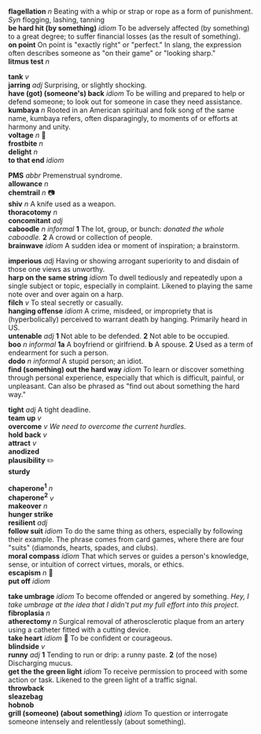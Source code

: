 
__flagellation__ _n_ Beating with a whip or strap or rope as a form of punishment. _Syn_ flogging, lashing, tanning  
__be hard hit (by something)__ _idiom_ To be adversely affected (by something) to a great degree; to suffer financial losses (as the result of something).  
__on point__ On point is "exactly right" or "perfect." In slang, the expression often describes someone as "on their game" or "looking sharp."  
__litmus test__ _n_  

__tank__ _v_  
__jarring__ _adj_ Surprising, or slightly shocking.  
__have (got) (someone's) back__ _idiom_ To be willing and prepared to help or defend someone; to look out for someone in case they need assistance.  
__kumbaya__ _n_ Rooted in an American spiritual and folk song of the same name, kumbaya refers, often disparagingly, to moments of or efforts at harmony and unity.  
__voltage__ _n_ :mega:  
__frostbite__ _n_  
__delight__ _n_  
__to that end__ _idiom_  

__PMS__ _abbr_ Premenstrual syndrome.  
__allowance__ _n_  
__chemtrail__ _n_ :camera:  
__shiv__ _n_ A knife used as a weapon.  
__thoracotomy__ _n_  
__concomitant__ _adj_  
__caboodle__ _n_ _informal_ __1__ The lot, group, or bunch: _donated the whole caboodle._ __2__ A crowd or collection of people.  
__brainwave__ _idiom_ A sudden idea or moment of inspiration; a brainstorm.  

__imperious__ _adj_ Having or showing arrogant superiority to and disdain of those one views as unworthy.  
__harp on the same string__ _idiom_ To dwell tediously and repeatedly upon a single subject or topic, especially in complaint. Likened to playing the same note over and over again on a harp.  
__filch__ _v_ To steal secretly or casually.  
__hanging offense__ _idiom_ A crime, misdeed, or impropriety that is (hyperbolically) perceived to warrant death by hanging. Primarily heard in US.  
__untenable__ _adj_ __1__ Not able to be defended. __2__ Not able to be occupied.  
__boo__ _n_ _informal_ __1a__ A boyfriend or girlfriend. __b__ A spouse. __2__ Used as a term of endearment for such a person.  
__dodo__ _n_ _informal_ A stupid person; an idiot.  
__find (something) out the hard way__ _idiom_ To learn or discover something through personal experience, especially that which is difficult, painful, or unpleasant. Can also be phrased as "find out about something the hard way."  

__tight__ _adj_ A tight deadline.  
__team up__ _v_  
__overcome__ _v_ _We need to overcome the current hurdles._  
__hold back__ _v_  
__attract__ _v_  
__anodized__  
__plausibility__ :pencil2:  
__sturdy__  

__chaperone<sup>1</sup>__ _n_  
__chaperone<sup>2</sup>__ _v_  
__makeover__ _n_  
__hunger strike__  
__resilient__ _adj_  
__follow suit__ _idiom_ To do the same thing as others, especially by following their example. The phrase comes from card games, where there are four "suits" (diamonds, hearts, spades, and clubs).  
__moral compass__ _idiom_ That which serves or guides a person's knowledge, sense, or intuition of correct virtues, morals, or ethics.  
__escapism__ _n_ :mega:  
__put off__ _idiom_  

__take umbrage__ _idiom_ To become offended or angered by something. _Hey, I take umbrage at the idea that I didn't put my full effort into this project._  
__fibroplasia__ _n_  
__atherectomy__ _n_  Surgical removal of atherosclerotic plaque from an artery using a catheter fitted with a cutting device.  
__take heart__ _idiom_ :dart: To be confident or courageous.  
__blindside__ _v_  
__runny__ _adj_ __1__ Tending to run or drip: a runny paste. __2__ (of the nose) Discharging mucus.  
__get the the green light__ _idiom_ To receive permission to proceed with some action or task. Likened to the green light of a traffic signal.  
__throwback__  
__sleazebag__  
__hobnob__  
__grill (someone) (about something)__ _idiom_ To question or interrogate someone intensely and relentlessly (about something).  
